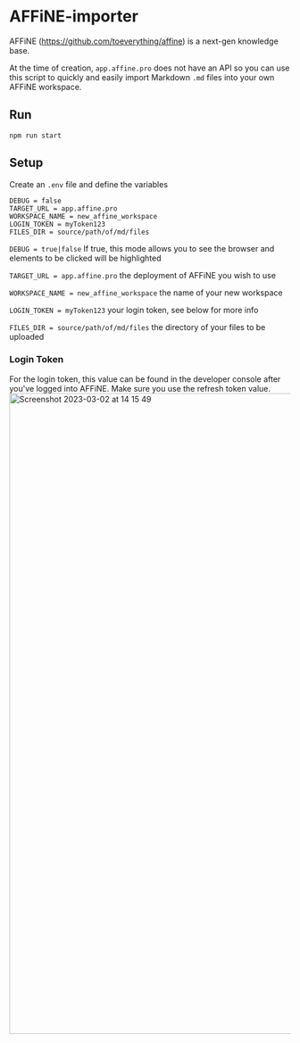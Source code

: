 # AFFiNE-importer
 
AFFiNE (https://github.com/toeverything/affine) is a next-gen knowledge base.

At the time of creation, `app.affine.pro` does not have an API so you can use this script to quickly and easily import Markdown `.md` files into your own AFFiNE workspace.

## Run

`npm run start`


## Setup

Create an `.env` file and define the variables

```
DEBUG = false
TARGET_URL = app.affine.pro
WORKSPACE_NAME = new_affine_workspace
LOGIN_TOKEN = myToken123
FILES_DIR = source/path/of/md/files
 ```

`DEBUG = true|false` If true, this mode allows you to see the browser and elements to be clicked will be highlighted

`TARGET_URL = app.affine.pro` the deployment of AFFiNE you wish to use

`WORKSPACE_NAME = new_affine_workspace` the name of your new workspace

`LOGIN_TOKEN = myToken123` your login token, see below for more info

`FILES_DIR = source/path/of/md/files` the directory of your files to be uploaded

### Login Token

For the login token, this value can be found in the developer console after you've logged into AFFiNE. Make sure you use the refresh token value.
 <img width="1149" alt="Screenshot 2023-03-02 at 14 15 49" src="https://user-images.githubusercontent.com/4605025/222346680-6fe156a4-9683-47c3-95b5-3e03a8ab5166.png">
